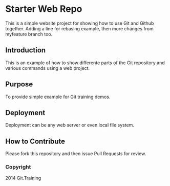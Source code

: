 # Starter Web Repo

This is a simple website project for showing how to use Git and Github together.
Adding a line for rebasing example, then more changes from myfeature branch too.

## Introduction

This is an example of how to show differente parts of the Git repository and various commands using a web project.

## Purpose

To provide simple example for Git training demos.

## Deployment

Deployment can be any web server or even local file system.

## How to Contribute

Please fork this repository and then issue Pull Requests for review.

### Copyright

2014 Git.Training